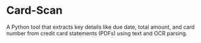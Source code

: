 # Card-Scan
A Python tool that extracts key details like due date, total amount, and card number from credit card statements (PDFs) using text and OCR parsing.
